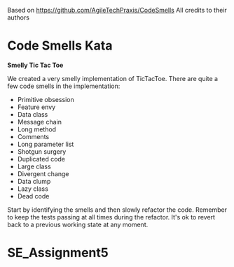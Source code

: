 Based on https://github.com/AgileTechPraxis/CodeSmells
All credits to their authors

# Code Smells Kata

**Smelly Tic Tac Toe**

We created a very smelly implementation of TicTacToe. There are quite a few code smells in the implementation:

- Primitive obsession
- Feature envy
- Data class
- Message chain
- Long method
- Comments
- Long parameter list
- Shotgun surgery
- Duplicated code
- Large class
- Divergent change
- Data clump
- Lazy class
- Dead code

Start by identifying the smells and then slowly refactor the code. Remember to keep the tests passing at all times during the refactor. It's ok to revert back to a previous working state at any moment.
# SE_Assignment5
